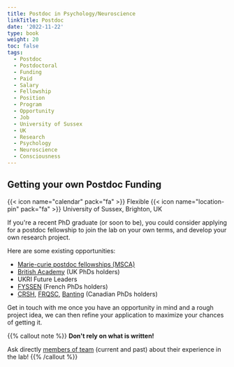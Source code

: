 ```yaml
---
title: Postdoc in Psychology/Neuroscience
linkTitle: Postdoc
date: '2022-11-22'
type: book
weight: 20
toc: false
tags:
  - Postdoc
  - Postdoctoral
  - Funding
  - Paid
  - Salary
  - Fellowship
  - Position
  - Program
  - Opportunity
  - Job
  - University of Sussex
  - UK
  - Research
  - Psychology
  - Neuroscience
  - Consciousness
---
```



<!-- ## Funded Position Available

{{< icon name="calendar" pack="fa" >}} As soon as possible
{{< icon name="location-pin" pack="fa" >}} Singapore
{{< icon name="clock" pack="fa" >}} 2-years

![](singapore.jpg)



{{< icon name="microscope" pack="fa" >}} **Themes: Fake news, EEG, deception, perception of reality**

We are currently seeking a postdoctoral fellow to join us in Singapore for a **2-years** project investigating the neural mechanisms and socio/psycho/cognitive correlates of **beliefs in fake news and misinformation**. We welcome applicants with a PhD in psychology or neuroscience to work in the [Clinical Brain Lab](https://www.clinicalbrain.org/) at Nanyang Technological University (NTU), with Prof Annabel Chen (https://www.clinicalbrain.org/) and Dr Dominique Makowski (https://dominiquemakowski.github.io/).

This is a fantastic opportunity for postdoctoral fellows to develop an exciting research project with important theoretical ties and applied outcomes (in terms of fake news, misinformation management, policy implications etc.,).
At the Clinical Brain Lab, the research focuses on uncovering the neuropsychological mechanisms underlying cognitive processes and behaviour. Our main research modalities include the use of Magnetic Resonance Imaging (MRI), neurostimulation (TMS & TDCs), EEG and fNIRS, as well as cognitive behavioural and neuropsychological assessment tools.

**Desired skills.** Experience in EEG, physiological signals (ECG, EDA, ...), neuropsychological/cognitive tests administration, experimental psychology task design and implementation, signal processing and statistics is helpful. Proficiency with R and/or Python is a plus, and a dedication to open science is welcome.

**Starting date.** As soon as possible.

**Contact.** Send questions or CV to Prof Annabel (annabelchen@ntu.edu.sg) and Dr Dominique Makowski (D.Makowski@sussex.ac.uk). -->


## Getting your own Postdoc Funding

{{< icon name="calendar" pack="fa" >}} Flexible
{{< icon name="location-pin" pack="fa" >}} University of Sussex, Brighton, UK

If you're a recent PhD graduate (or soon to be), you could consider applying for a postdoc fellowship to join the lab on your own terms, and develop your own research project.

Here are some existing opportunities:

- [Marie-curie postdoc fellowships (MSCA)](https://marie-sklodowska-curie-actions.ec.europa.eu/actions/postdoctoral-fellowships)
- [British Academy](https://www.thebritishacademy.ac.uk/funding/postdoctoral-fellowships/) (UK PhDs holders)
- UKRI Future Leaders
- [FYSSEN](https://www.fondationfyssen.fr/en/study-grants/aim-award/) (French PhDs holders)
- [CRSH](https://www.sshrc-crsh.gc.ca/funding-financement/programs-programmes/fellowships/postdoctoral-postdoctorale-fra.aspx), [FRQSC](https://frq.gouv.qc.ca/programme/frqsc-bourse-postdoctorale-b3z-concours-automne-2023-2024-2025/), [Banting](https://banting.fellowships-bourses.gc.ca/fr/app-dem_overview-apercu.html) (Canadian PhDs holders)

Get in touch with me once you have an opportunity in mind and a rough project idea, we can then refine your application to maximize your chances of getting it.

{{% callout note %}}
**Don't rely on what is written!**

Ask directly [members of team](/people/) (current and past) about their experience in the lab!
{{% /callout %}}
